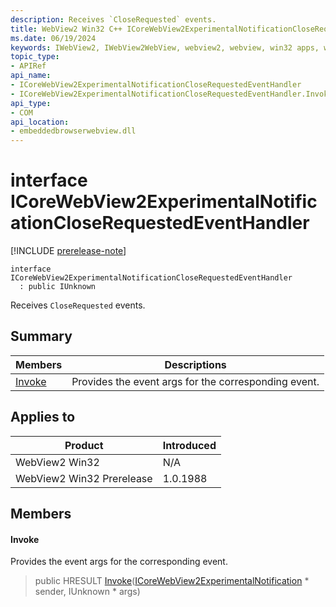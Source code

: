 ```yaml
---
description: Receives `CloseRequested` events.
title: WebView2 Win32 C++ ICoreWebView2ExperimentalNotificationCloseRequestedEventHandler
ms.date: 06/19/2024
keywords: IWebView2, IWebView2WebView, webview2, webview, win32 apps, win32, edge, ICoreWebView2, ICoreWebView2Controller, browser control, edge html, ICoreWebView2ExperimentalNotificationCloseRequestedEventHandler
topic_type: 
- APIRef
api_name:
- ICoreWebView2ExperimentalNotificationCloseRequestedEventHandler
- ICoreWebView2ExperimentalNotificationCloseRequestedEventHandler.Invoke
api_type:
- COM
api_location:
- embeddedbrowserwebview.dll
---
```


# interface ICoreWebView2ExperimentalNotificationCloseRequestedEventHandler

[!INCLUDE [prerelease-note](../includes/prerelease-note.md)]

```
interface ICoreWebView2ExperimentalNotificationCloseRequestedEventHandler
  : public IUnknown
```

Receives `CloseRequested` events.

## Summary

 Members                        | Descriptions
--------------------------------|---------------------------------------------
[Invoke](#invoke) | Provides the event args for the corresponding event.

## Applies to

Product                         | Introduced
--------------------------------|---------------------------------------------
WebView2 Win32            |    N/A
WebView2 Win32 Prerelease |    1.0.1988

## Members

#### Invoke

Provides the event args for the corresponding event.

> public HRESULT [Invoke](#invoke)([ICoreWebView2ExperimentalNotification](icorewebview2experimentalnotification.md#icorewebview2experimentalnotification) * sender, IUnknown * args)

